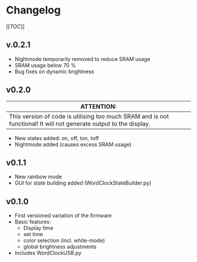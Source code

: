 # Changelog

[[_TOC_]]

## v.0.2.1
- Nightmode temporarily removed to reduce SRAM usage
- SRAM usage below 70 %
- Bug fixes on dynamic brightness

## v0.2.0

| **ATTENTION:** |
|-----|
|This version of code is utilising too much SRAM and is not functional! It will not generate output to the display.|




- New states added: on, off, ton, toff
- Nightmode added (causes excess SRAM usage)

## v0.1.1
- New rainbow mode
- GUI for state building added (WordClockStateBuilder.py)

## v0.1.0
- First versioned variation of the firmware
- Basic features:
  - Display time
  - set time
  - color selection (incl. white-mode)
  - global brightness adjustments
- Includes WordClockUSB.py
